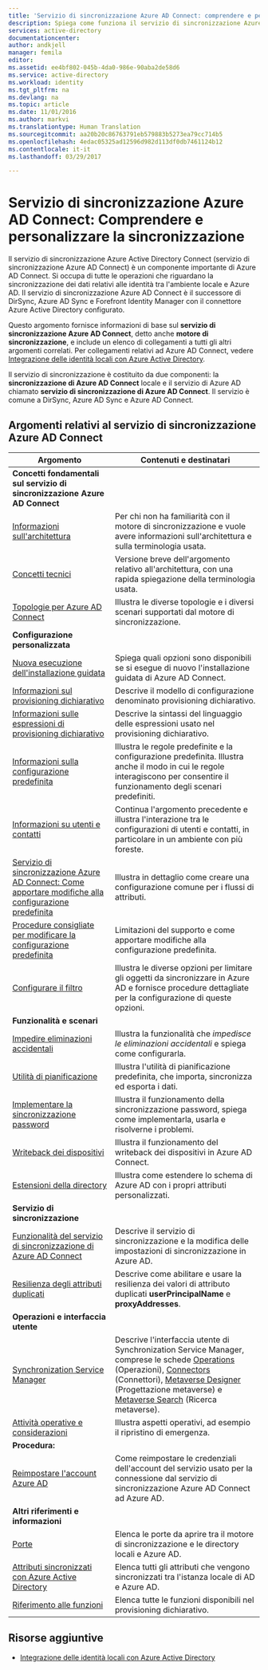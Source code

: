 ```yaml
---
title: 'Servizio di sincronizzazione Azure AD Connect: comprendere e personalizzare la sincronizzazione | Documentazione Microsoft'
description: Spiega come funziona il servizio di sincronizzazione Azure AD Connect e come personalizzarlo.
services: active-directory
documentationcenter: 
author: andkjell
manager: femila
editor: 
ms.assetid: ee4bf802-045b-4da0-986e-90aba2de58d6
ms.service: active-directory
ms.workload: identity
ms.tgt_pltfrm: na
ms.devlang: na
ms.topic: article
ms.date: 11/01/2016
ms.author: markvi
ms.translationtype: Human Translation
ms.sourcegitcommit: aa20b20c86763791eb579883b5273ea79cc714b5
ms.openlocfilehash: 4edac05325ad12596d982d113df0db7461124b12
ms.contentlocale: it-it
ms.lasthandoff: 03/29/2017

---
```

# <a name="azure-ad-connect-sync-understand-and-customize-synchronization"></a>Servizio di sincronizzazione Azure AD Connect: Comprendere e personalizzare la sincronizzazione
Il servizio di sincronizzazione Azure Active Directory Connect (servizio di sincronizzazione Azure AD Connect) è un componente importante di Azure AD Connect. Si occupa di tutte le operazioni che riguardano la sincronizzazione dei dati relativi alle identità tra l'ambiente locale e Azure AD. Il servizio di sincronizzazione Azure AD Connect è il successore di DirSync, Azure AD Sync e Forefront Identity Manager con il connettore Azure Active Directory configurato.

Questo argomento fornisce informazioni di base sul **servizio di sincronizzazione Azure AD Connect**, detto anche **motore di sincronizzazione**, e include un elenco di collegamenti a tutti gli altri argomenti correlati. Per collegamenti relativi ad Azure AD Connect, vedere [Integrazione delle identità locali con Azure Active Directory](active-directory-aadconnect.md).

Il servizio di sincronizzazione è costituito da due componenti: la **sincronizzazione di Azure AD Connect** locale e il servizio di Azure AD chiamato **servizio di sincronizzazione di Azure AD Connect**. Il servizio è comune a DirSync, Azure AD Sync e Azure AD Connect.

## <a name="azure-ad-connect-sync-topics"></a>Argomenti relativi al servizio di sincronizzazione Azure AD Connect
| Argomento | Contenuti e destinatari |
| --- | --- |
| **Concetti fondamentali sul servizio di sincronizzazione Azure AD Connect** | |
| [Informazioni sull'architettura](active-directory-aadconnectsync-understanding-architecture.md) |Per chi non ha familiarità con il motore di sincronizzazione e vuole avere informazioni sull'architettura e sulla terminologia usata. |
| [Concetti tecnici](active-directory-aadconnectsync-technical-concepts.md) |Versione breve dell'argomento relativo all'architettura, con una rapida spiegazione della terminologia usata. |
| [Topologie per Azure AD Connect](active-directory-aadconnect-topologies.md) |Illustra le diverse topologie e i diversi scenari supportati dal motore di sincronizzazione. |
| **Configurazione personalizzata** | |
| [Nuova esecuzione dell'installazione guidata](active-directory-aadconnectsync-installation-wizard.md) |Spiega quali opzioni sono disponibili se si esegue di nuovo l'installazione guidata di Azure AD Connect. |
| [Informazioni sul provisioning dichiarativo](active-directory-aadconnectsync-understanding-declarative-provisioning.md) |Descrive il modello di configurazione denominato provisioning dichiarativo. |
| [Informazioni sulle espressioni di provisioning dichiarativo](active-directory-aadconnectsync-understanding-declarative-provisioning-expressions.md) |Descrive la sintassi del linguaggio delle espressioni usato nel provisioning dichiarativo. |
| [Informazioni sulla configurazione predefinita](active-directory-aadconnectsync-understanding-default-configuration.md) |Illustra le regole predefinite e la configurazione predefinita. Illustra anche il modo in cui le regole interagiscono per consentire il funzionamento degli scenari predefiniti. |
| [Informazioni su utenti e contatti](active-directory-aadconnectsync-understanding-users-and-contacts.md) |Continua l'argomento precedente e illustra l'interazione tra le configurazioni di utenti e contatti, in particolare in un ambiente con più foreste. |
| [Servizio di sincronizzazione Azure AD Connect: Come apportare modifiche alla configurazione predefinita](active-directory-aadconnectsync-change-the-configuration.md) |Illustra in dettaglio come creare una configurazione comune per i flussi di attributi. |
| [Procedure consigliate per modificare la configurazione predefinita](active-directory-aadconnectsync-best-practices-changing-default-configuration.md) |Limitazioni del supporto e come apportare modifiche alla configurazione predefinita. |
| [Configurare il filtro](active-directory-aadconnectsync-configure-filtering.md) |Illustra le diverse opzioni per limitare gli oggetti da sincronizzare in Azure AD e fornisce procedure dettagliate per la configurazione di queste opzioni. |
| **Funzionalità e scenari** | |
| [Impedire eliminazioni accidentali](active-directory-aadconnectsync-feature-prevent-accidental-deletes.md) |Illustra la funzionalità che *impedisce le eliminazioni accidentali* e spiega come configurarla. |
| [Utilità di pianificazione](active-directory-aadconnectsync-feature-scheduler.md) |Illustra l'utilità di pianificazione predefinita, che importa, sincronizza ed esporta i dati. |
| [Implementare la sincronizzazione password](active-directory-aadconnectsync-implement-password-synchronization.md) |Illustra il funzionamento della sincronizzazione password, spiega come implementarla, usarla e risolverne i problemi. |
| [Writeback dei dispositivi](active-directory-aadconnect-feature-device-writeback.md) |Illustra il funzionamento del writeback dei dispositivi in Azure AD Connect. |
| [Estensioni della directory](active-directory-aadconnectsync-feature-directory-extensions.md) |Illustra come estendere lo schema di Azure AD con i propri attributi personalizzati. |
| **Servizio di sincronizzazione** | |
| [Funzionalità del servizio di sincronizzazione di Azure AD Connect](active-directory-aadconnectsyncservice-features.md) |Descrive il servizio di sincronizzazione e la modifica delle impostazioni di sincronizzazione in Azure AD. |
| [Resilienza degli attributi duplicati](active-directory-aadconnectsyncservice-duplicate-attribute-resiliency.md) |Descrive come abilitare e usare la resilienza dei valori di attributo duplicati **userPrincipalName** e **proxyAddresses**. |
| **Operazioni e interfaccia utente** | |
| [Synchronization Service Manager](active-directory-aadconnectsync-service-manager-ui.md) |Descrive l'interfaccia utente di Synchronization Service Manager, comprese le schede [Operations](active-directory-aadconnectsync-service-manager-ui-operations.md) (Operazioni), [Connectors](active-directory-aadconnectsync-service-manager-ui-connectors.md) (Connettori), [Metaverse Designer](active-directory-aadconnectsync-service-manager-ui-mvdesigner.md) (Progettazione metaverse) e [Metaverse Search](active-directory-aadconnectsync-service-manager-ui-mvsearch.md) (Ricerca metaverse). |
| [Attività operative e considerazioni](active-directory-aadconnectsync-operations.md) |Illustra aspetti operativi, ad esempio il ripristino di emergenza. |
| **Procedura:** | |
| [Reimpostare l'account Azure AD](active-directory-aadconnectsync-howto-azureadaccount.md) |Come reimpostare le credenziali dell'account del servizio usato per la connessione dal servizio di sincronizzazione Azure AD Connect ad Azure AD. |
| **Altri riferimenti e informazioni** | |
| [Porte](active-directory-aadconnect-ports.md) |Elenca le porte da aprire tra il motore di sincronizzazione e le directory locali e Azure AD. |
| [Attributi sincronizzati con Azure Active Directory](active-directory-aadconnectsync-attributes-synchronized.md) |Elenca tutti gli attributi che vengono sincronizzati tra l'istanza locale di AD e Azure AD. |
| [Riferimento alle funzioni](active-directory-aadconnectsync-functions-reference.md) |Elenca tutte le funzioni disponibili nel provisioning dichiarativo. |

## <a name="additional-resources"></a>Risorse aggiuntive
* [Integrazione delle identità locali con Azure Active Directory](active-directory-aadconnect.md)



